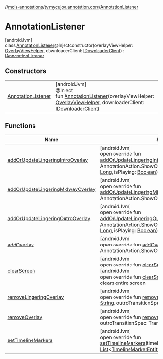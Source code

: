 //[mcls-annotations](../../../index.md)/[tv.mycujoo.annotation.core](../index.md)/[AnnotationListener](index.md)

# AnnotationListener

[androidJvm]\
class [AnnotationListener](index.md)@Injectconstructor(overlayViewHelper: [OverlayViewHelper](../../tv.mycujoo.annotation.helper/-overlay-view-helper/index.md), downloaderClient: [IDownloaderClient](../../tv.mycujoo.annotation.helper/-i-downloader-client/index.md)) : [IAnnotationListener](../-i-annotation-listener/index.md)

## Constructors

| | |
|---|---|
| [AnnotationListener](-annotation-listener.md) | [androidJvm]<br>@Inject<br>fun [AnnotationListener](-annotation-listener.md)(overlayViewHelper: [OverlayViewHelper](../../tv.mycujoo.annotation.helper/-overlay-view-helper/index.md), downloaderClient: [IDownloaderClient](../../tv.mycujoo.annotation.helper/-i-downloader-client/index.md)) |

## Functions

| Name | Summary |
|---|---|
| [addOrUpdateLingeringIntroOverlay](add-or-update-lingering-intro-overlay.md) | [androidJvm]<br>open override fun [addOrUpdateLingeringIntroOverlay](add-or-update-lingering-intro-overlay.md)(showOverlayAction: AnnotationAction.ShowOverlayAction, animationPosition: [Long](https://kotlinlang.org/api/latest/jvm/stdlib/kotlin/-long/index.html), isPlaying: [Boolean](https://kotlinlang.org/api/latest/jvm/stdlib/kotlin/-boolean/index.html)) |
| [addOrUpdateLingeringMidwayOverlay](add-or-update-lingering-midway-overlay.md) | [androidJvm]<br>open override fun [addOrUpdateLingeringMidwayOverlay](add-or-update-lingering-midway-overlay.md)(showOverlayAction: AnnotationAction.ShowOverlayAction) |
| [addOrUpdateLingeringOutroOverlay](add-or-update-lingering-outro-overlay.md) | [androidJvm]<br>open override fun [addOrUpdateLingeringOutroOverlay](add-or-update-lingering-outro-overlay.md)(showOverlayAction: AnnotationAction.ShowOverlayAction, animationPosition: [Long](https://kotlinlang.org/api/latest/jvm/stdlib/kotlin/-long/index.html), isPlaying: [Boolean](https://kotlinlang.org/api/latest/jvm/stdlib/kotlin/-boolean/index.html)) |
| [addOverlay](add-overlay.md) | [androidJvm]<br>open override fun [addOverlay](add-overlay.md)(showOverlayAction: AnnotationAction.ShowOverlayAction) |
| [clearScreen](clear-screen.md) | [androidJvm]<br>open override fun [clearScreen](clear-screen.md)()<br>[androidJvm]<br>open override fun [clearScreen](clear-screen.md)(idList: [List](https://kotlinlang.org/api/latest/jvm/stdlib/kotlin.collections/-list/index.html)&lt;[String](https://kotlinlang.org/api/latest/jvm/stdlib/kotlin/-string/index.html)&gt;)<br>clears entire screen |
| [removeLingeringOverlay](remove-lingering-overlay.md) | [androidJvm]<br>open override fun [removeLingeringOverlay](remove-lingering-overlay.md)(customId: [String](https://kotlinlang.org/api/latest/jvm/stdlib/kotlin/-string/index.html), outroTransitionSpec: TransitionSpec?) |
| [removeOverlay](remove-overlay.md) | [androidJvm]<br>open override fun [removeOverlay](remove-overlay.md)(customId: [String](https://kotlinlang.org/api/latest/jvm/stdlib/kotlin/-string/index.html), outroTransitionSpec: TransitionSpec?) |
| [setTimelineMarkers](set-timeline-markers.md) | [androidJvm]<br>open override fun [setTimelineMarkers](set-timeline-markers.md)(timelineMarkerEntityList: [List](https://kotlinlang.org/api/latest/jvm/stdlib/kotlin.collections/-list/index.html)&lt;[TimelineMarkerEntity](../../tv.mycujoo.annotation.domain.entity/-timeline-marker-entity/index.md)&gt;) |

